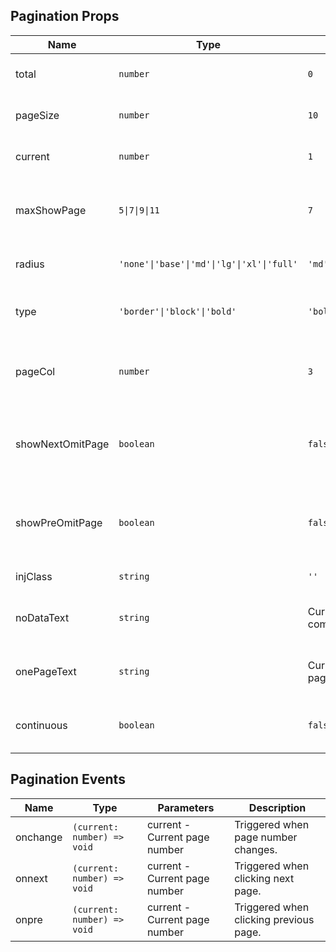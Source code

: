 ## Pagination Props

| Name             | Type                                       | Default                                          | Required | Description                                  |
| ---------------- | ------------------------------------------ | ------------------------------------------------ | -------- | -------------------------------------------- |
| total            | `number`                                   | `0`                                              | Y        | Total number of items.                       |
| pageSize         | `number`                                   | `10`                                             | N        | Number of items per page.                    |
| current          | `number`                                   | `1`                                              | N        | Current page number.                         |
| maxShowPage      | `5\|7\|9\|11`                              | `7`                                              | N        | Maximum number of page numbers to display.   |
| radius           | `'none'\|'base'\|'md'\|'lg'\|'xl'\|'full'` | `'md'`                                           | N        | Border radius style.                         |
| type             | `'border'\|'block'\|'bold'`                | `'bold'`                                         | N        | Highlighted page number style.               |
| pageCol          | `number`                                   | `3`                                              | N        | Number of columns for omitted page numbers.  |
| showNextOmitPage | `boolean`                                  | `false`                                          | N        | Whether to show omitted page numbers after.  |
| showPreOmitPage  | `boolean`                                  | `false`                                          | N        | Whether to show omitted page numbers before. |
| injClass         | `string`                                   | `''`                                             | N        | Inject CSS class name.                       |
| noDataText       | `string`                                   | Current language's common.noData                 | N        | Text to display when no data.                |
| onePageText      | `string`                                   | Current language's pagination.defaultOnlyOnePage | N        | Text to display when only one page.          |
| continuous       | `boolean`                                  | `false`                                          | N        | Whether to use continuous mode.              |

## Pagination Events

| Name     | Type                        | Parameters                    | Description                            |
| -------- | --------------------------- | ----------------------------- | -------------------------------------- |
| onchange | `(current: number) => void` | current - Current page number | Triggered when page number changes.    |
| onnext   | `(current: number) => void` | current - Current page number | Triggered when clicking next page.     |
| onpre    | `(current: number) => void` | current - Current page number | Triggered when clicking previous page. |
